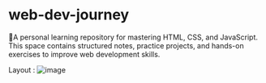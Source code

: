 # web-dev-journey 
 🚀A personal learning repository for mastering HTML, CSS, and JavaScript. This space contains structured notes, practice projects, and hands-on exercises to improve web development skills. 

Layout : 
![image](https://github.com/user-attachments/assets/dce8a39e-96e7-4105-9e67-dedbbb4aa180)
